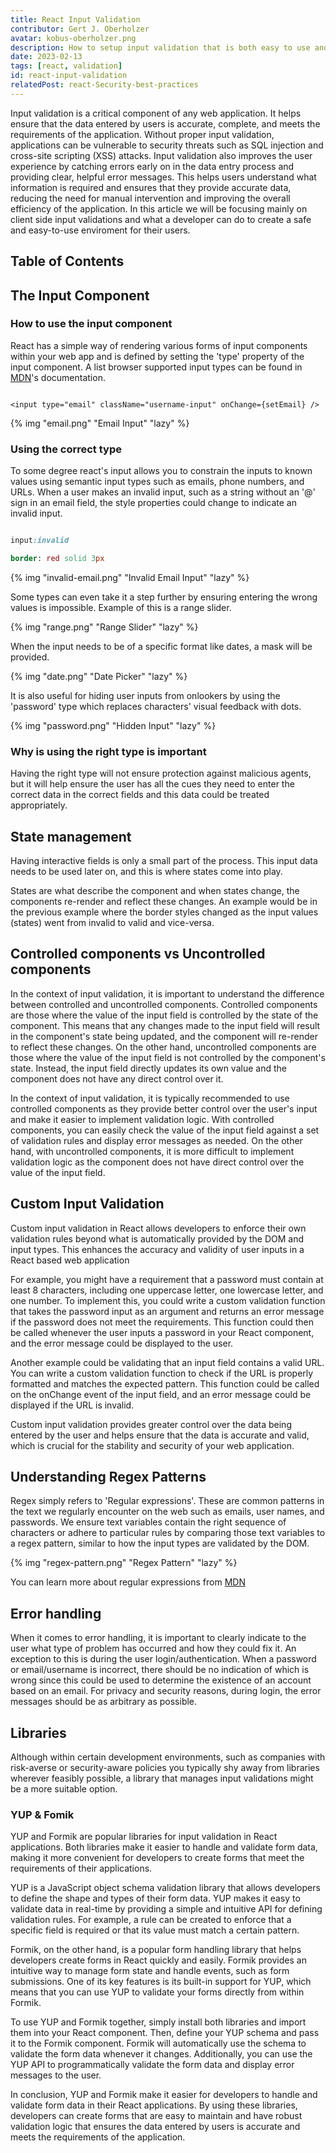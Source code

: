 ```yaml
---
title: React Input Validation
contributor: Gert J. Oberholzer
avatar: kobus-oberholzer.png
description: How to setup input validation that is both easy to use and secure
date: 2023-02-13
tags: [react, validation]
id: react-input-validation
relatedPost: react-Security-best-practices
---
```


Input validation is a critical component of any web application. It helps ensure that the data entered by users is accurate, complete, and meets the requirements of the application. Without proper input validation, applications can be vulnerable to security threats such as SQL injection and cross-site scripting (XSS) attacks. Input validation also improves the user experience by catching errors early on in the data entry process and providing clear, helpful error messages. This helps users understand what information is required and ensures that they provide accurate data, reducing the need for manual intervention and improving the overall efficiency of the application. In this article we will be focusing mainly on client side input validations and what a developer can do to create a safe and easy-to-use enviroment for their users.

## Table of Contents
<!--toc-->

## The Input Component


### How to use the input component


React has a simple way of rendering various forms of input components within your web app and is defined by setting the 'type' property of the input component. A list browser supported input types can be found in [MDN](https://developer.mozilla.org/en-US/docs/Web/HTML/Element/input#input_types)'s documentation.


```tsx

<input type="email" className="username-input" onChange={setEmail} />

```

{% img "email.png" "Email Input" "lazy" %}

### Using the correct type


To some degree react's input allows you to constrain the inputs to known values using semantic input types such as emails, phone numbers, and URLs. When a user makes an invalid input, such as a string without an '@' sign in an email field, the style properties could change to indicate an invalid input.


```sass

input:invalid

border: red solid 3px

```

{% img "invalid-email.png" "Invalid Email Input" "lazy" %}

Some types can even take it a step further by ensuring entering the wrong values is impossible. Example of this is a range slider.

{% img "range.png" "Range Slider" "lazy" %}

When the input needs to be of a specific format like dates, a mask will be provided.

{% img "date.png" "Date Picker" "lazy" %}

It is also useful for hiding user inputs from onlookers by using the 'password' type which replaces characters' visual feedback with dots.

{% img "password.png" "Hidden Input" "lazy" %}

### Why is using the right type is important


Having the right type will not ensure protection against malicious agents, but it will help ensure the user has all the cues they need to enter the correct data in the correct fields and this data could be treated appropriately.


## State management


Having interactive fields is only a small part of the process. This input data needs to be used later on, and this is where states come into play.


States are what describe the component and when states change, the components re-render and reflect these changes. An example would be in the previous example where the border styles changed as the input values (states) went from invalid to valid and vice-versa.


## Controlled components vs Uncontrolled components

In the context of input validation, it is important to understand the difference between controlled and uncontrolled components. Controlled components are those where the value of the input field is controlled by the state of the component. This means that any changes made to the input field will result in the component's state being updated, and the component will re-render to reflect these changes. On the other hand, uncontrolled components are those where the value of the input field is not controlled by the component's state. Instead, the input field directly updates its own value and the component does not have any direct control over it.

In the context of input validation, it is typically recommended to use controlled components as they provide better control over the user's input and make it easier to implement validation logic. With controlled components, you can easily check the value of the input field against a set of validation rules and display error messages as needed. On the other hand, with uncontrolled components, it is more difficult to implement validation logic as the component does not have direct control over the value of the input field.


## Custom Input Validation

Custom input validation in React allows developers to enforce their own validation rules beyond what is automatically provided by the DOM and input types. This enhances the accuracy and validity of user inputs in a React based web application

For example, you might have a requirement that a password must contain at least 8 characters, including one uppercase letter, one lowercase letter, and one number. To implement this, you could write a custom validation function that takes the password input as an argument and returns an error message if the password does not meet the requirements. This function could then be called whenever the user inputs a password in your React component, and the error message could be displayed to the user.

Another example could be validating that an input field contains a valid URL. You can write a custom validation function to check if the URL is properly formatted and matches the expected pattern. This function could be called on the onChange event of the input field, and an error message could be displayed if the URL is invalid.

Custom input validation provides greater control over the data being entered by the user and helps ensure that the data is accurate and valid, which is crucial for the stability and security of your web application.


## Understanding Regex Patterns


Regex simply refers to 'Regular expressions'. These are common patterns in the text we regularly encounter on the web such as emails, user names, and passwords. We ensure text variables contain the right sequence of characters or adhere to particular rules by comparing those text variables to a regex pattern, similar to how the input types are validated by the DOM.

{% img "regex-pattern.png" "Regex Pattern" "lazy" %}

You can learn more about regular expressions from [MDN](https://developer.mozilla.org/en-US/docs/Web/JavaScript/Guide/Regular_Expressions)



<!--Similar to when we made sure the user inputs the right type of values, we want to be able to check if the email input as a whole is correct and if the passwords and user names adhere to particular rules-->




<!--Image of regex diagram-->


## Error handling

When it comes to error handling, it is important to clearly indicate to the user what type of problem has occurred and how they could fix it. An exception to this is during the user login/authentication. When a password or email/username is incorrect, there should be no indication of which is wrong since this could be used to determine the existence of an account based on an email. For privacy and security reasons, during login, the error messages should be as arbitrary as possible.



## Libraries


Although within certain development environments, such as companies with risk-averse or security-aware policies you typically shy away from libraries wherever feasibly possible, a library that manages input validations might be a more suitable option.


### YUP & Fomik

YUP and Formik are popular libraries for input validation in React applications. Both libraries make it easier to handle and validate form data, making it more convenient for developers to create forms that meet the requirements of their applications.

YUP is a JavaScript object schema validation library that allows developers to define the shape and types of their form data. YUP makes it easy to validate data in real-time by providing a simple and intuitive API for defining validation rules. For example, a rule can be created to enforce that a specific field is required or that its value must match a certain pattern.

Formik, on the other hand, is a popular form handling library that helps developers create forms in React quickly and easily. Formik provides an intuitive way to manage form state and handle events, such as form submissions. One of its key features is its built-in support for YUP, which means that you can use YUP to validate your forms directly from within Formik.

To use YUP and Formik together, simply install both libraries and import them into your React component. Then, define your YUP schema and pass it to the Formik component. Formik will automatically use the schema to validate the form data whenever it changes. Additionally, you can use the YUP API to programmatically validate the form data and display error messages to the user.

In conclusion, YUP and Formik make it easier for developers to handle and validate form data in their React applications. By using these libraries, developers can create forms that are easy to maintain and have robust validation logic that ensures the data entered by users is accurate and meets the requirements of the application.